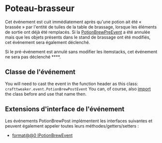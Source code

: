 # Poteau-brasseur

Cet événement est cuit immédiatement après qu'une potion ait été « brassée » par l'entité de tuiles de la table de brassage, lorsque les éléments de sortie ont déjà été remplacés. Si la [PotionBrewPreEvent](/Vanilla/Events/Events/PotionBrewPre/) a été annulée mais que les objets présents dans le stand de brassage ont été modifiés, cet événement sera également déclenché.

Si le pré-événement est annulé sans modifier les itemstacks, cet événement ne sera pas déclenché ****.

## Classe de l'événement
You will need to cast the event in the function header as this class:  
`crafttweaker.event.PotionBrewPostEvent` You can, of course, also [import](/AdvancedFunctions/Import/) the class before and use that name then.

## Extensions d'interface de l'événement
Les événements PotionBrewPost implémentent les interfaces suivantes et peuvent également appeler toutes leurs méthodes/getters/setters :

- [format@@0 IPotionBrewEvent](/Vanilla/Events/Events/IPotionBrewEvent/)
